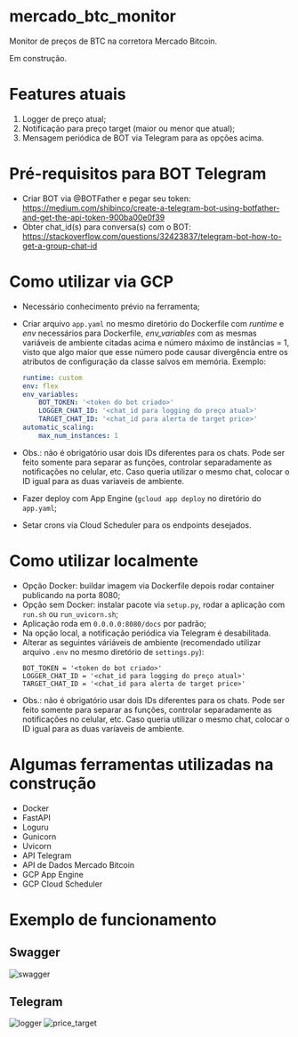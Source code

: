 # mercado_btc_monitor
Monitor de preços de BTC na corretora Mercado Bitcoin.

Em construção.

# Features atuais
1) Logger de preço atual;
2) Notificação para preço target (maior ou menor que atual);
3) Mensagem periódica de BOT via Telegram para as opções acima.


# Pré-requisitos para BOT Telegram
* Criar BOT via @BOTFather e pegar seu token:
    https://medium.com/shibinco/create-a-telegram-bot-using-botfather-and-get-the-api-token-900ba00e0f39
* Obter chat_id(s) para conversa(s) com o BOT:
    https://stackoverflow.com/questions/32423837/telegram-bot-how-to-get-a-group-chat-id


# Como utilizar via GCP
* Necessário conhecimento prévio na ferramenta;
* Criar arquivo `app.yaml` no mesmo diretório do Dockerfile com *runtime* e *env* necessários para Dockerfile, *env_variables* com as mesmas variáveis de ambiente citadas acima e número máximo de instâncias = 1, visto que algo maior que esse número pode causar divergência entre os atributos de configuração da classe salvos em memória. Exemplo:

    ```yaml
    runtime: custom
    env: flex
    env_variables:
        BOT_TOKEN: '<token do bot criado>'
        LOGGER_CHAT_ID: '<chat_id para logging do preço atual>'
        TARGET_CHAT_ID: '<chat_id para alerta de target price>'
    automatic_scaling:
        max_num_instances: 1
    ```
* Obs.: não é obrigatório usar dois IDs diferentes para os chats. Pode ser feito somente para separar as funções, controlar separadamente as notificações no celular, etc. Caso queria utilizar o mesmo chat, colocar o ID igual para as duas varíaveis de ambiente.

* Fazer deploy com App Engine (`gcloud app deploy` no diretório do `app.yaml`;
* Setar crons via Cloud Scheduler para os endpoints desejados.


# Como utilizar localmente
* Opção Docker: buildar imagem via Dockerfile depois rodar container publicando na porta 8080;
* Opção sem Docker: instalar pacote via `setup.py`, rodar a aplicação com `run.sh` ou `run_uvicorn.sh`;
* Aplicação roda em `0.0.0.0:8080/docs` por padrão;
* Na opção local, a notificação periódica via Telegram é desabilitada.
* Alterar as seguintes váriáveis de ambiente (recomendado utilizar arquivo `.env` no mesmo diretório de `settings.py`):
    ```.env
    BOT_TOKEN = '<token do bot criado>'
    LOGGER_CHAT_ID = '<chat_id para logging do preço atual>'
    TARGET_CHAT_ID = '<chat_id para alerta de target price>'  
    ```
* Obs.: não é obrigatório usar dois IDs diferentes para os chats. Pode ser feito somente para separar as funções, controlar separadamente as notificações no celular, etc. Caso queria utilizar o mesmo chat, colocar o ID igual para as duas varíaveis de ambiente.


# Algumas ferramentas utilizadas na construção
* Docker
* FastAPI
* Loguru
* Gunicorn
* Uvicorn
* API Telegram
* API de Dados Mercado Bitcoin
* GCP App Engine
* GCP Cloud Scheduler

# Exemplo de funcionamento
## Swagger
![swagger](https://user-images.githubusercontent.com/42444599/103489978-6ca5d400-4df7-11eb-859f-e23d9bbc3cba.png)

## Telegram
![logger](https://user-images.githubusercontent.com/42444599/103447296-e4dd8f80-4c67-11eb-8a89-561253339120.png)
![price_target](https://user-images.githubusercontent.com/42444599/103447301-0179c780-4c68-11eb-9053-77d1e086b915.png)
